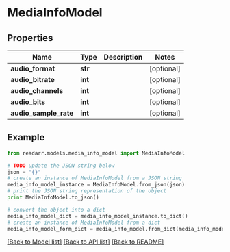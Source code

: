 # MediaInfoModel


## Properties

Name | Type | Description | Notes
------------ | ------------- | ------------- | -------------
**audio_format** | **str** |  | [optional] 
**audio_bitrate** | **int** |  | [optional] 
**audio_channels** | **int** |  | [optional] 
**audio_bits** | **int** |  | [optional] 
**audio_sample_rate** | **int** |  | [optional] 

## Example

```python
from readarr.models.media_info_model import MediaInfoModel

# TODO update the JSON string below
json = "{}"
# create an instance of MediaInfoModel from a JSON string
media_info_model_instance = MediaInfoModel.from_json(json)
# print the JSON string representation of the object
print MediaInfoModel.to_json()

# convert the object into a dict
media_info_model_dict = media_info_model_instance.to_dict()
# create an instance of MediaInfoModel from a dict
media_info_model_form_dict = media_info_model.from_dict(media_info_model_dict)
```
[[Back to Model list]](../README.md#documentation-for-models) [[Back to API list]](../README.md#documentation-for-api-endpoints) [[Back to README]](../README.md)


